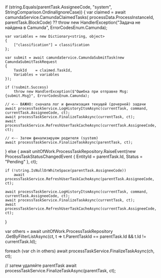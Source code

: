if (string.Equals(parentTask.AssigneeCode, "system", StringComparison.OrdinalIgnoreCase))
{
    var claimed = await camundaService.CamundaClaimedTasks(
                      processData.ProcessInstanceId, parentTask.BlockCode)
                  ?? throw new HandlerException("Задача не найдена в Camunda", ErrorCodesEnum.Camunda);

    var variables = new Dictionary<string, object>
    {
        ["classification"] = classification
    };

    var submit = await camundaService.CamundaSubmitTask(new CamundaSubmitTaskRequest
    {
        TaskId    = claimed.TaskId,
        Variables = variables
    });

    if (!submit.Success)
        throw new HandlerException($"Ошибка при отправке Msg:{submit.Msg}", ErrorCodesEnum.Camunda);

    // <-- ВАЖНО: сначала лог и финализация текущей (дочерней) задачи
    await processTaskService.LogHistoryItsmAsync(currentTask, command, currentTask.AssigneeCode, ct);
    await processTaskService.FinalizeTaskAsync(currentTask, ct);
    await processTaskService.RefreshUserTaskCacheAsync(currentTask.AssigneeCode, ct);

    // <-- Затем финализируем родителя (system)
    await processTaskService.FinalizeTaskAsync(parentTask, ct);
}
else
{
    await unitOfWork.ProcessTaskRepository.RaiseEvent(new ProcessTaskStatusChangedEvent
    {
        EntityId = parentTask.Id,
        Status   = "Pending"
    }, ct);

    if (!string.IsNullOrWhiteSpace(parentTask.AssigneeCode))
        await processTaskService.RefreshUserTaskCacheAsync(parentTask.AssigneeCode, ct);

    await processTaskService.LogHistoryItsmAsync(currentTask, command, currentTask.AssigneeCode, ct);
    await processTaskService.FinalizeTaskAsync(currentTask, ct);
    await processTaskService.RefreshUserTaskCacheAsync(currentTask.AssigneeCode, ct);
}











var others = await unitOfWork.ProcessTaskRepository
    .GetByFilterListAsync(ct, t => t.ParentTaskId == parentTask.Id && t.Id != currentTask.Id);

foreach (var ch in others)
    await processTaskService.FinalizeTaskAsync(ch, ct);

// затем удаляйте parentTask
await processTaskService.FinalizeTaskAsync(parentTask, ct);
